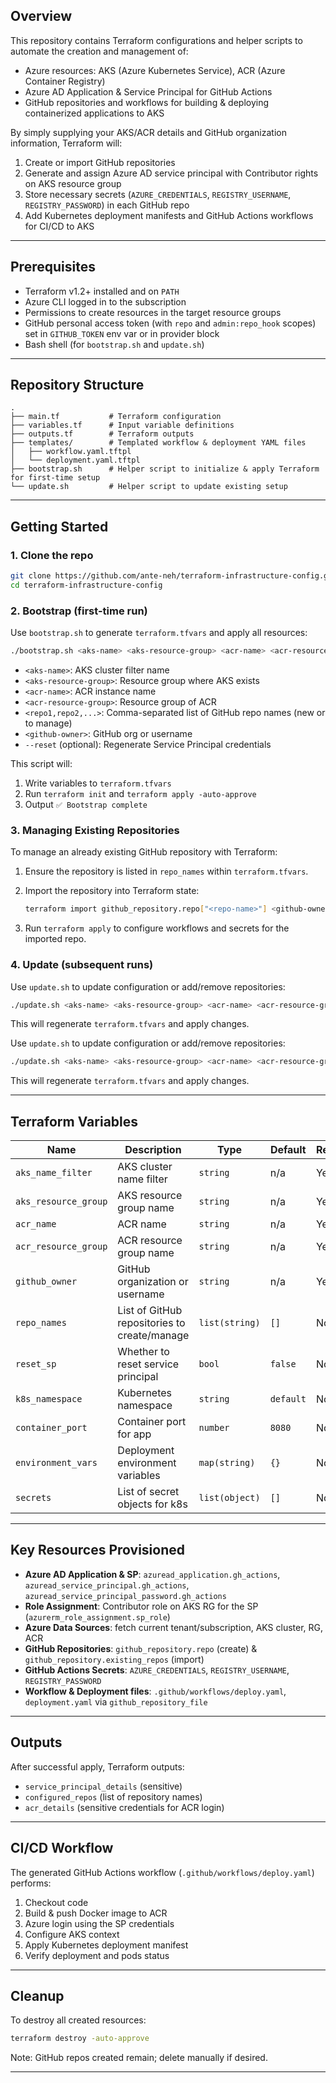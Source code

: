 ## Overview

This repository contains Terraform configurations and helper scripts to automate the creation and management of:

- Azure resources: AKS (Azure Kubernetes Service), ACR (Azure Container Registry)
- Azure AD Application & Service Principal for GitHub Actions
- GitHub repositories and workflows for building & deploying containerized applications to AKS

By simply supplying your AKS/ACR details and GitHub organization information, Terraform will:

1. Create or import GitHub repositories
2. Generate and assign Azure AD service principal with Contributor rights on AKS resource group
3. Store necessary secrets (`AZURE_CREDENTIALS`, `REGISTRY_USERNAME`, `REGISTRY_PASSWORD`) in each GitHub repo
4. Add Kubernetes deployment manifests and GitHub Actions workflows for CI/CD to AKS

---

## Prerequisites

- Terraform v1.2+ installed and on `PATH`
- Azure CLI logged in to the subscription
- Permissions to create resources in the target resource groups
- GitHub personal access token (with `repo` and `admin:repo_hook` scopes) set in `GITHUB_TOKEN` env var or in provider block
- Bash shell (for `bootstrap.sh` and `update.sh`)

---

## Repository Structure

```
.
├── main.tf           # Terraform configuration
├── variables.tf      # Input variable definitions
├── outputs.tf        # Terraform outputs
├── templates/        # Templated workflow & deployment YAML files
│   ├── workflow.yaml.tftpl
│   └── deployment.yaml.tftpl
├── bootstrap.sh      # Helper script to initialize & apply Terraform for first-time setup
└── update.sh         # Helper script to update existing setup
```

---

## Getting Started

### 1. Clone the repo

```bash
git clone https://github.com/ante-neh/terraform-infrastructure-config.git
cd terraform-infrastructure-config
```

### 2. Bootstrap (first-time run)

Use `bootstrap.sh` to generate `terraform.tfvars` and apply all resources:

```bash
./bootstrap.sh <aks-name> <aks-resource-group> <acr-name> <acr-resource-group> <repo1,repo2,...> <github-owner> [--reset]
```

- `<aks-name>`: AKS cluster filter name
- `<aks-resource-group>`: Resource group where AKS exists
- `<acr-name>`: ACR instance name
- `<acr-resource-group>`: Resource group of ACR
- `<repo1,repo2,...>`: Comma-separated list of GitHub repo names (new or to manage)
- `<github-owner>`: GitHub org or username
- `--reset` (optional): Regenerate Service Principal credentials

This script will:

1. Write variables to `terraform.tfvars`
2. Run `terraform init` and `terraform apply -auto-approve`
3. Output `✅ Bootstrap complete`

### 3. Managing Existing Repositories

To manage an already existing GitHub repository with Terraform:

1. Ensure the repository is listed in `repo_names` within `terraform.tfvars`.

2. Import the repository into Terraform state:

   ```bash
   terraform import github_repository.repo["<repo-name>"] <github-owner>/<repo-name>
   ```

3. Run `terraform apply` to configure workflows and secrets for the imported repo.

### 4. Update (subsequent runs)

Use `update.sh` to update configuration or add/remove repositories:

```bash
./update.sh <aks-name> <aks-resource-group> <acr-name> <acr-resource-group> <repo1,repo2,...> <github-owner> [--reset]
```

This will regenerate `terraform.tfvars` and apply changes.

Use `update.sh` to update configuration or add/remove repositories:

```bash
./update.sh <aks-name> <aks-resource-group> <acr-name> <acr-resource-group> <repo1,repo2,...> <github-owner> [--reset]
```

This will regenerate `terraform.tfvars` and apply changes.

---

## Terraform Variables

| Name                 | Description                                  | Type           | Default   | Required |
| -------------------- | -------------------------------------------- | -------------- | --------- | -------- |
| `aks_name_filter`    | AKS cluster name filter                      | `string`       | n/a       | Yes      |
| `aks_resource_group` | AKS resource group name                      | `string`       | n/a       | Yes      |
| `acr_name`           | ACR name                                     | `string`       | n/a       | Yes      |
| `acr_resource_group` | ACR resource group name                      | `string`       | n/a       | Yes      |
| `github_owner`       | GitHub organization or username              | `string`       | n/a       | Yes      |
| `repo_names`         | List of GitHub repositories to create/manage | `list(string)` | `[]`      | No       |
| `reset_sp`           | Whether to reset service principal           | `bool`         | `false`   | No       |
| `k8s_namespace`      | Kubernetes namespace                         | `string`       | `default` | No       |
| `container_port`     | Container port for app                       | `number`       | `8080`    | No       |
| `environment_vars`   | Deployment environment variables             | `map(string)`  | `{}`      | No       |
| `secrets`            | List of secret objects for k8s               | `list(object)` | `[]`      | No       |

---

## Key Resources Provisioned

- **Azure AD Application & SP**: `azuread_application.gh_actions`, `azuread_service_principal.gh_actions`, `azuread_service_principal_password.gh_actions`
- **Role Assignment**: Contributor role on AKS RG for the SP (`azurerm_role_assignment.sp_role`)
- **Azure Data Sources**: fetch current tenant/subscription, AKS cluster, RG, ACR
- **GitHub Repositories**: `github_repository.repo` (create) & `github_repository.existing_repos` (import)
- **GitHub Actions Secrets**: `AZURE_CREDENTIALS`, `REGISTRY_USERNAME`, `REGISTRY_PASSWORD`
- **Workflow & Deployment files**: `.github/workflows/deploy.yaml`, `deployment.yaml` via `github_repository_file`

---

## Outputs

After successful apply, Terraform outputs:

- `service_principal_details` (sensitive)
- `configured_repos` (list of repository names)
- `acr_details` (sensitive credentials for ACR login)

---

## CI/CD Workflow

The generated GitHub Actions workflow (`.github/workflows/deploy.yaml`) performs:

1. Checkout code
2. Build & push Docker image to ACR
3. Azure login using the SP credentials
4. Configure AKS context
5. Apply Kubernetes deployment manifest
6. Verify deployment and pods status

---

## Cleanup

To destroy all created resources:

```bash
terraform destroy -auto-approve
```

Note: GitHub repos created remain; delete manually if desired.

---

